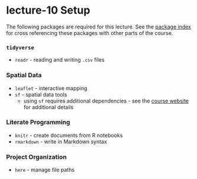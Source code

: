 # lecture-10 Setup
The following packages are required for this lecture. See the [package index](https://slu-soc5650.github.io/package-index/) for cross referencing these packages with other parts of the course.

### `tidyverse`

* `readr` - reading and writing `.csv` files

### Spatial Data
* `leaflet` - interactive mapping
* `sf` - spatial data tools
    * using `sf` requires additional dependencies - see the [course website](https://slu-soc5650.github.io/course-software/) for additional details

### Literate Programming
* `knitr` - create documents from R notebooks
* `rmarkdown` - write in Markdown syntax

### Project Organization
* `here` - manage file paths
